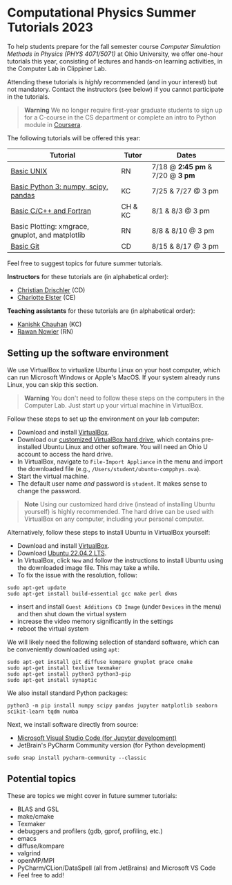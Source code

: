 # Computational Physics Summer Tutorials 2023

To help students prepare for the fall semester course *Computer Simulation Methods in Physics (PHYS 4071/5071)* at Ohio University, we offer one-hour tutorials this year, consisting of lectures and hands-on learning activities, in the Computer Lab in Clippiner Lab. 

Attending these tutorials is _highly_ recommended (and in your interest) but not mandatory. Contact the instructors (see below) if you cannot participate in the tutorials. 

> **Warning**
> We no longer require first-year graduate students to sign up for a C-course in the CS department or complete an intro to Python module in [Coursera](https://www.coursera.org/).


The following tutorials will be offered this year:

| Tutorial      | Tutor | Dates | 
| ----------- | ----------- | ----------- |
| [Basic UNIX](unix_tutorial.ipynb)   |   RN     | 7/18 @ **2:45 pm** & 7/20 @ **3 pm** | 
| [Basic Python 3: numpy, scipy, pandas](python_tutorial.ipynb)  | KC       | 7/25 & 7/27 @ 3 pm | 
| [Basic C/C++ and Fortran](fortranC/README.md) | CH & KC        | 8/1 & 8/3 @ 3 pm | 
| Basic Plotting: xmgrace, gnuplot, and matplotlib | RN        | 8/8 & 8/10 @ 3 pm | 
| [Basic Git](git-github/README.md)   | CD        | 8/15 & 8/17 @ 3 pm | 

Feel free to suggest topics for future summer tutorials.

**Instructors** for these tutorials are (in alphabetical order):
* [Christian Drischler](https://www.ohio.edu/cas/drischler) (CD)
* [Charlotte Elster](https://www.ohio.edu/cas/elster) (CE)

**Teaching assistants** for these tutorials are (in alphabetical order):
* [Kanishk Chauhan](https://www.ohio.edu/cas/kc303218) (KC) 
* [Rawan Nowier](https://www.ohio.edu/cas/rn757120) (RN)


## Setting up the software environment

We use VirtualBox to virtualize Ubuntu Linux on your host computer, which can run Microsoft Windows or Apple's MacOS. If your system already runs Linux, you can skip this section.

> **Warning**
> You don't need to follow these steps on the computers in the Computer Lab. Just start up your virtual machine in VirtualBox.

Follow these steps to set up the environment on your lab computer:
* Download and install [VirtualBox](https://www.virtualbox.org/).
* Download our [customized VirtualBox hard drive](https://catmailohio-my.sharepoint.com/:u:/g/personal/drischler_ohio_edu/EYlLoSurm6tMq-rGL-Je98IBXPSi9yRtjmuERZPfB9j8Mg?e=bFu9oU), which contains pre-installed Ubuntu Linux and other software. You will need an Ohio U account to access the hard drive. 
* In VirtualBox, navigate to `File-Import Appliance` in the menu and import the downloaded file (e.g., `/Users/student/ubuntu-compphys.ova`).
* Start the virtual machine.
* The default user name _and_ password is `student`. It makes sense to change the password.

> **Note**
> Using our customized hard drive (instead of installing Ubuntu yourself) is highly recommended. The hard drive can be used with VirtualBox on any computer, including your personal computer.

Alternatively, follow these steps to install Ubuntu in VirtualBox yourself:
* Download and install [VirtualBox](https://www.virtualbox.org/).
* Download [Ubuntu 22.04.2 LTS](https://ubuntu.com/download/desktop).
* In VirtualBox, click `New` and follow the instructions to install Ubuntu using the downloaded image file. This may take a while.
* To fix the issue with the resolution, follow:
```shell
sudo apt-get update
sudo apt-get install build-essential gcc make perl dkms
```
* insert and install `Guest Additions CD Image` (under `Devices` in the menu) and then shut down the virtual system
* increase the video memory significantly in the settings
* reboot the virtual system

We will likely need the following selection of standard software, which can be conveniently downloaded using `apt`:
```shell
sudo apt-get install git diffuse kompare gnuplot grace cmake
sudo apt-get install texlive texmaker 
sudo apt-get install python3 python3-pip
sudo apt-get install synaptic
```

We also install standard Python packages:
```shell
python3 -m pip install numpy scipy pandas jupyter matplotlib seaborn scikit-learn tqdm numba
```

Next, we install software directly from source:
* [Microsoft Visual Studio Code (for Jupyter development)](https://code.visualstudio.com/docs/setup/linux#_debian-and-ubuntu-based-distributions)
* JetBrain's PyCharm Community version (for Python development)
```shell
sudo snap install pycharm-community --classic
```

## Potential topics

These are topics we might cover in future summer tutorials:
* BLAS and GSL
* make/cmake
* Texmaker
* debuggers and profilers (gdb, gprof, profiling, etc.)
* emacs
* diffuse/kompare
* valgrind
* openMP/MPI
* PyCharm/CLion/DataSpell (all from JetBrains) and Microsoft VS Code
* Feel free to add!
